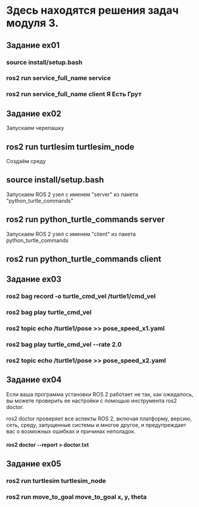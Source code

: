 # Здесь находятся решения задач модуля 3.

## Задание ex01
### source install/setup.bash
### ros2 run service_full_name service
### ros2 run service_full_name client Я Есть Грут

## Задание ex02

Запускаем черепашку
## ros2 run turtlesim turtlesim_node

Создаём среду
## source install/setup.bash

Запускаем ROS 2 узел с именем "server" из пакета "python_turtle_commands"
## ros2 run python_turtle_commands server
Запускаем ROS 2 узел с именем "client" из пакета python_turtle_commands
## ros2 run python_turtle_commands client

## Задание ex03

### ros2 bag record -o turtle_cmd_vel /turtle1/cmd_vel

### ros2 bag play turtle_cmd_vel

### ros2 topic echo /turtle1/pose >> pose_speed_x1.yaml

### ros2 bag play turtle_cmd_vel --rate 2.0

### ros2 topic echo /turtle1/pose >> pose_speed_x2.yaml

## Задание ex04
Если ваша программа установки ROS 2 работает не так, как ожидалось, вы можете проверить ее настройки с помощью инструмента ros2 doctor.

ros2 doctor проверяет все аспекты ROS 2, включая платформу, версию, сеть, среду, запущенные системы и многое другое, и предупреждает вас о возможных ошибках и причинах неполадок.

#### ros2 doctor --report > doctor.txt

## Задание ex05

### ros2 run turtlesim turtlesim_node
### ros2 run move_to_goal move_to_goal x, y, theta
